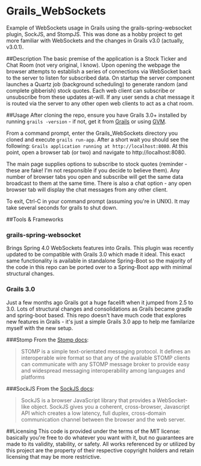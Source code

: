 # Grails_WebSockets
Example of WebSockets usage in Grails using the grails-spring-websocket plugin, SockJS, and StompJS. This was done as a hobby project to get more familiar with WebSockets and the changes in Grails v3.0 (actually, v3.0.1).

##Description
The basic premise of the application is a Stock Ticker and Chat Room (not very original, I know). Upon opening the webpage the browser attempts to establish a series of connections via WebSocket back to the server to listen for subscribed data. On startup the server component launches a Quartz job (background scheduling) to generate random (and complete gibberish) stock quotes. Each web client can subscribe or unsubscribe from these updates at-will. If any user sends a chat message it is routed via the server to any other open web clients to act as a chat room.

##Usage
After cloning the repo, ensure you have Grails 3.0+ installed by running `grails -version` - if not, get it from [Grails](https://grails.org/) or using [GVM](http://gvmtool.net/). 

From a command prompt, enter the Grails_WebSockets directory you cloned and execute `grails run-app`. After a short wait you should see the following: `Grails application running at http://localhost:8080`. At this point, open a browser tab (or two) and navigate to http://localhost:8080.

The main page supplies options to subscribe to stock quotes (reminder - these are fake! I'm not responsible if you decide to believe them). Any number of browser tabs you open and subscribe will get the same data broadcast to them at the same time. There is also a chat option - any open browser tab will display the chat messages from any other client.

To exit, Ctrl-C in your command prompt (assuming you're in UNIX). It may take several seconds for grails to shut down.

##Tools & Frameworks
### grails-spring-websocket
Brings Spring 4.0 WebSockets features into Grails. This plugin was recently updated to be compatible with Grails 3.0 which made it ideal. This exact same functionality is available in standalone Spring-Boot so the majority of the code in this repo can be ported over to a Spring-Boot app with minimal structural changes.

### Grails 3.0
Just a few months ago Grails got a huge facelift when it jumped from 2.5 to 3.0. Lots of structural changes and consolidations as Grails became gradle and spring-boot based. This repo doesn't have much code that explores new features in Grails - it's just a simple Grails 3.0 app to help me familarize myself with the new setup.

###Stomp
From the [Stomp docs](http://jmesnil.net/stomp-websocket/doc/):
>STOMP is a simple text-orientated messaging protocol. It defines an interoperable wire format so that any of the available STOMP clients can communicate with any STOMP message broker to provide easy and widespread messaging interoperability among languages and platforms

###SockJS
From the [SockJS docs](https://github.com/sockjs/sockjs-client):
>SockJS is a browser JavaScript library that provides a WebSocket-like object. SockJS gives you a coherent, cross-browser, Javascript API which creates a low latency, full duplex, cross-domain communication channel between the browser and the web server.

##Licensing
This code is provided under the terms of the MIT license: basically you're free to do whatever you want with it, but no guarantees are made to its validity, stability, or safety. All works referenced by or utilized by this project are the property of their respective copyright holders and retain licensing that may be more restrictive.
